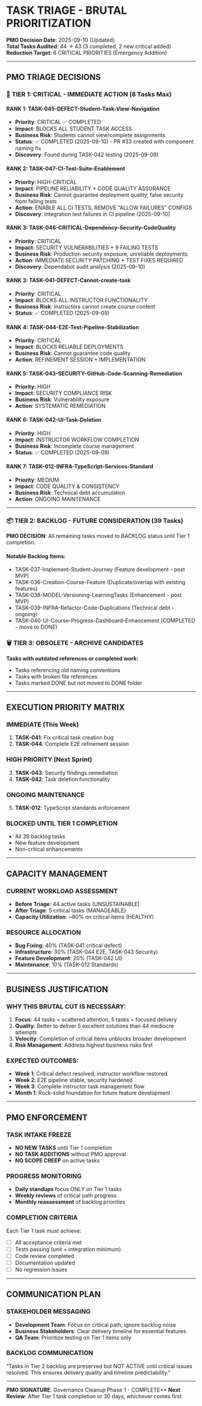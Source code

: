 # TASK TRIAGE - BRUTAL PRIORITIZATION

**PMO Decision Date**: 2025-09-10 (Updated)  
**Total Tasks Audited**: 44 → 43 (3 completed, 2 new critical added)  
**Reduction Target**: 6 CRITICAL PRIORITIES (Emergency Addition)

---

## PMO TRIAGE DECISIONS

### 🚨 **TIER 1: CRITICAL - IMMEDIATE ACTION** (8 Tasks Max)

#### **RANK 1: TASK-045-DEFECT-Student-Task-View-Navigation** 
- **Priority**: CRITICAL ✅ COMPLETED  
- **Impact**: BLOCKS ALL STUDENT TASK ACCESS
- **Business Risk**: Students cannot view/complete assignments
- **Status**: ✅ COMPLETED (2025-09-10) - PR #33 created with component naming fix
- **Discovery**: Found during TASK-042 testing (2025-09-09)

#### **RANK 2: TASK-047-CI-Test-Suite-Enablement**
- **Priority**: HIGH-CRITICAL
- **Impact**: PIPELINE RELIABILITY + CODE QUALITY ASSURANCE
- **Business Risk**: Cannot guarantee deployment quality, false security from failing tests
- **Action**: ENABLE ALL CI TESTS, REMOVE "ALLOW FAILURES" CONFIGS
- **Discovery**: Integration test failures in CI pipeline (2025-09-10)

#### **RANK 3: TASK-046-CRITICAL-Dependency-Security-CodeQuality**
- **Priority**: CRITICAL
- **Impact**: SECURITY VULNERABILITIES + 9 FAILING TESTS  
- **Business Risk**: Production security exposure, unreliable deployments
- **Action**: IMMEDIATE SECURITY PATCHING + TEST FIXES REQUIRED
- **Discovery**: Dependabot audit analysis (2025-09-10)

#### **RANK 3: TASK-041-DEFECT-Cannot-create-task** 
- **Priority**: CRITICAL  
- **Impact**: BLOCKS ALL INSTRUCTOR FUNCTIONALITY
- **Business Risk**: Instructors cannot create course content
- **Status**: ✅ COMPLETED (2025-09-09)

#### **RANK 4: TASK-044-E2E-Test-Pipeline-Stabilization**
- **Priority**: CRITICAL
- **Impact**: BLOCKS RELIABLE DEPLOYMENTS  
- **Business Risk**: Cannot guarantee code quality
- **Action**: REFINEMENT SESSION + IMPLEMENTATION

#### **RANK 5: TASK-043-SECURITY-GitHub-Code-Scanning-Remediation**
- **Priority**: HIGH
- **Impact**: SECURITY COMPLIANCE RISK
- **Business Risk**: Vulnerability exposure
- **Action**: SYSTEMATIC REMEDIATION

#### **RANK 6: TASK-042-UI-Task-Deletion**
- **Priority**: HIGH  
- **Impact**: INSTRUCTOR WORKFLOW COMPLETION
- **Business Risk**: Incomplete course management
- **Status**: ✅ COMPLETED (2025-09-09)

#### **RANK 7: TASK-012-INFRA-TypeScript-Services-Standard**
- **Priority**: MEDIUM
- **Impact**: CODE QUALITY & CONSISTENCY
- **Business Risk**: Technical debt accumulation
- **Action**: ONGOING MAINTENANCE

---

### 📦 **TIER 2: BACKLOG - FUTURE CONSIDERATION** (39 Tasks)

**PMO DECISION**: All remaining tasks moved to BACKLOG status until Tier 1 completion.

#### **Notable Backlog Items:**
- TASK-037-Implement-Student-Journey (Feature development - post MVP)
- TASK-036-Creation-Course-Feature (Duplicate/overlap with existing features)
- TASK-038-MODEL-Versioning-LearningTasks (Enhancement - post MVP)
- TASK-039-INFRA-Refactor-Code-Duplications (Technical debt - ongoing)
- TASK-040-UI-Course-Progress-Dashboard-Enhancement (COMPLETED - move to DONE)

### 🗑️ **TIER 3: OBSOLETE - ARCHIVE CANDIDATES**

**Tasks with outdated references or completed work:**
- Tasks referencing old naming conventions
- Tasks with broken file references
- Tasks marked DONE but not moved to DONE folder

---

## EXECUTION PRIORITY MATRIX

### **IMMEDIATE (This Week)**
1. **TASK-041**: Fix critical task creation bug
2. **TASK-044**: Complete E2E refinement session

### **HIGH PRIORITY (Next Sprint)**  
3. **TASK-043**: Security findings remediation
4. **TASK-042**: Task deletion functionality

### **ONGOING MAINTENANCE**
5. **TASK-012**: TypeScript standards enforcement

### **BLOCKED UNTIL TIER 1 COMPLETION**
- All 39 backlog tasks
- New feature development
- Non-critical enhancements

---

## CAPACITY MANAGEMENT

### **CURRENT WORKLOAD ASSESSMENT**
- **Before Triage**: 44 active tasks (UNSUSTAINABLE)
- **After Triage**: 5 critical tasks (MANAGEABLE)
- **Capacity Utilization**: ~80% on critical items (HEALTHY)

### **RESOURCE ALLOCATION**
- **Bug Fixing**: 40% (TASK-041 critical defect)
- **Infrastructure**: 30% (TASK-044 E2E, TASK-043 Security) 
- **Feature Development**: 20% (TASK-042 UI)
- **Maintenance**: 10% (TASK-012 Standards)

---

## BUSINESS JUSTIFICATION

### **WHY THIS BRUTAL CUT IS NECESSARY:**
1. **Focus**: 44 tasks = scattered attention, 5 tasks = focused delivery
2. **Quality**: Better to deliver 5 excellent solutions than 44 mediocre attempts
3. **Velocity**: Completion of critical items unblocks broader development
4. **Risk Management**: Address highest business risks first

### **EXPECTED OUTCOMES:**
- **Week 1**: Critical defect resolved, instructor workflow restored
- **Week 2**: E2E pipeline stable, security hardened
- **Week 3**: Complete instructor task management flow
- **Month 1**: Rock-solid foundation for future feature development

---

## PMO ENFORCEMENT

### **TASK INTAKE FREEZE**
- **NO NEW TASKS** until Tier 1 completion
- **NO TASK ADDITIONS** without PMO approval
- **NO SCOPE CREEP** on active tasks

### **PROGRESS MONITORING**
- **Daily standups** focus ONLY on Tier 1 tasks
- **Weekly reviews** of critical path progress
- **Monthly reassessment** of backlog priorities

### **COMPLETION CRITERIA**
Each Tier 1 task must achieve:
- [ ] All acceptance criteria met
- [ ] Tests passing (unit + integration minimum)
- [ ] Code review completed
- [ ] Documentation updated
- [ ] No regression issues

---

## COMMUNICATION PLAN

### **STAKEHOLDER MESSAGING**
- **Development Team**: Focus on critical path, ignore backlog noise
- **Business Stakeholders**: Clear delivery timeline for essential features
- **QA Team**: Prioritize testing on Tier 1 items only

### **BACKLOG COMMUNICATION**
"Tasks in Tier 2 backlog are preserved but NOT ACTIVE until critical issues resolved. This ensures delivery quality and timeline predictability."

---

**PMO SIGNATURE**: Governance Cleanup Phase 1 - COMPLETE**
**Next Review**: After Tier 1 task completion or 30 days, whichever comes first